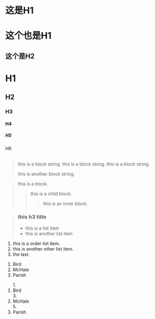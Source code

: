 # 这是H1

这个也是H1
============

这个是H2
------------

# H1
## H2
### H3
#### H4
##### H5
###### H6


> this is a block string.
> this is a block string.
this is a block string.
>

> this is another block string.


> this is a block.
>> this is a child block.
>>> this is an inner block.

>

>

> ### this h3 title
> * this is a list item
> * this is another list item

1. this is a order list item.
2. this is another other list item.
3. the last.

<ol>
<li>Bird</li>
<li>McHale</li>
<li>Parish</li>
</ol>

<ol>
1. <li>Bird</li>
3. <li>McHale</li>
5. <li>Parish</li>
</ol>
